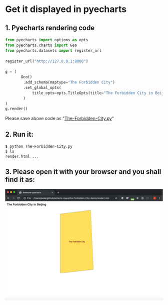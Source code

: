 # Get it displayed in pyecharts

## 1. Pyecharts rendering code

```python
from pyecharts import options as opts
from pyecharts.charts import Geo
from pyecharts.datasets import register_url

register_url("http://127.0.0.1:8000")

g = (
       Geo()
        .add_schema(maptype="The Forbidden City")
        .set_global_opts(
            title_opts=opts.TitleOpts(title="The Forbidden City in Beijing"),
        )
)
g.render()

```

Please save above code as "[The-Forbidden-City.py](https://github.com/echarts-maps/The-Forbidden-City-Demo/blob/master/The-Forbidden-City.py)"

## 2. Run it:

```
$ python The-Forbidden-City.py
$ ls
render.html ...
```

## 3. Please open it with your browser and you shall find it as:

![pyecharts render](../image/tutorial/the-forbidden-city.png)

